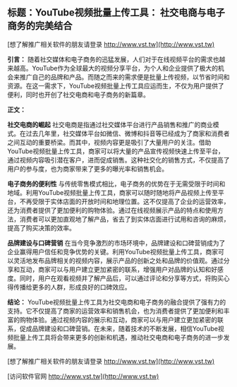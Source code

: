 ## **标题：YouTube视频批量上传工具： 社交电商与电子商务的完美结合**

[想了解推广相关软件的朋友请登录 http://www.vst.tw](http://www.vst.tw)

**引言：**
随着社交媒体和电子商务的迅猛发展，人们对于在线视频平台的需求也越来越高。YouTube作为全球最大的视频分享平台，为个人和企业提供了极大的机会来推广自己的品牌和产品。而随之而来的需求便是批量上传视频，以节省时间和资源。在这一需求下，YouTube视频批量上传工具应运而生，不仅为用户提供了便利，同时也开创了社交电商和电子商务的新篇章。

**正文：**

**社交电商的崛起**
社交电商是指通过社交媒体平台进行产品销售和推广的商业模式。在过去几年里，社交媒体平台如微信、微博和抖音等已经成为了商家和消费者之间互动的重要桥梁。而其中，视频内容更是吸引了大量用户的关注。借助YouTube视频批量上传工具，商家可以将大量的产品宣传视频快速上传至平台，通过视频内容吸引潜在客户，进而促成销售。这种社交化的销售方式，不仅提高了用户的参与度，也为商家带来了更多的曝光率和销售机会。

**电子商务的便利性**
与传统零售模式相比，电子商务的优势在于无需受限于时间和地域。利用YouTube视频批量上传工具，商家可以随时随地将产品视频上传至平台，不再受限于实体店面的开放时间和地理位置。这不仅提高了企业的运营效率，还为消费者提供了更加便利的购物体验。通过在线视频展示产品的特点和使用方法，消费者可以更加直观地了解产品，省去了到实体店面进行试用和咨询的麻烦，提高了购买决策的效率。

**品牌建设与口碑营销**
在当今竞争激烈的市场环境中，品牌建设和口碑营销成为了企业赢得用户信任和竞争优势的关键。利用YouTube视频批量上传工具，商家可以灵活地发布品牌相关的视频内容，展示产品的创新之处和品牌的价值观。通过分享和互动，商家可以与用户建立更加紧密的联系，增强用户对品牌的认知和好感度。同时，用户在观看视频并了解产品后，可以通过评论和分享等方式，将购买心得传播给更多的人群，形成良好的口碑效应。

**结论：**
YouTube视频批量上传工具为社交电商和电子商务的融合提供了强有力的支持。它不仅提高了商家的运营效率和销售机会，也为消费者提供了更加便利和丰富的购物体验。通过视频内容的展示和互动，商家可以与用户建立更加紧密的联系，促成品牌建设和口碑营销。在未来，随着技术的不断发展，相信YouTube视频批量上传工具将会带来更多的创新和机遇，推动社交电商和电子商务的进一步发展。

[想了解推广相关软件的朋友请登录 http://www.vst.tw](http://www.vst.tw)


[访问软件官网 http://www.vst.tw](http://www.vst.tw)
